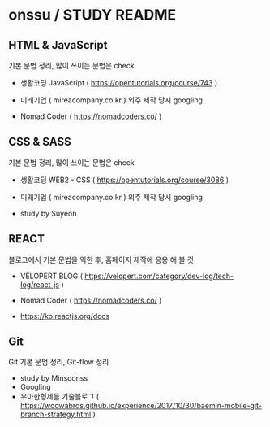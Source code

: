 # onssu / STUDY   README



## HTML & JavaScript 

기본 문법 정리, 많이 쓰이는 문법은 check

- 생활코딩 JavaScript ( https://opentutorials.org/course/743 )

- 미래기업 ( mireacompany.co.kr ) 외주 제작 당시 googling

- Nomad Coder ( https://nomadcoders.co/ )

  

## CSS & SASS

기본 문법 정리, 많이 쓰이는 문법은 check

- 생활코딩 WEB2 - CSS ( https://opentutorials.org/course/3086 )

- 미래기업 ( mireacompany.co.kr ) 외주 제작 당시 googling

- study by Suyeon

  

## REACT

블로그에서 기본 문법을 익힌 후, 홈페이지 제작에 응용 해 볼 것

- VELOPERT BLOG ( https://velopert.com/category/dev-log/tech-log/react-js )

- Nomad Coder ( https://nomadcoders.co/ )

- https://ko.reactjs.org/docs

  

## Git 

Git 기본 문법 정리, Git-flow 정리

- study by Minsoonss
- Googling
- 우아한형제들 기술블로그 ( https://woowabros.github.io/experience/2017/10/30/baemin-mobile-git-branch-strategy.html )